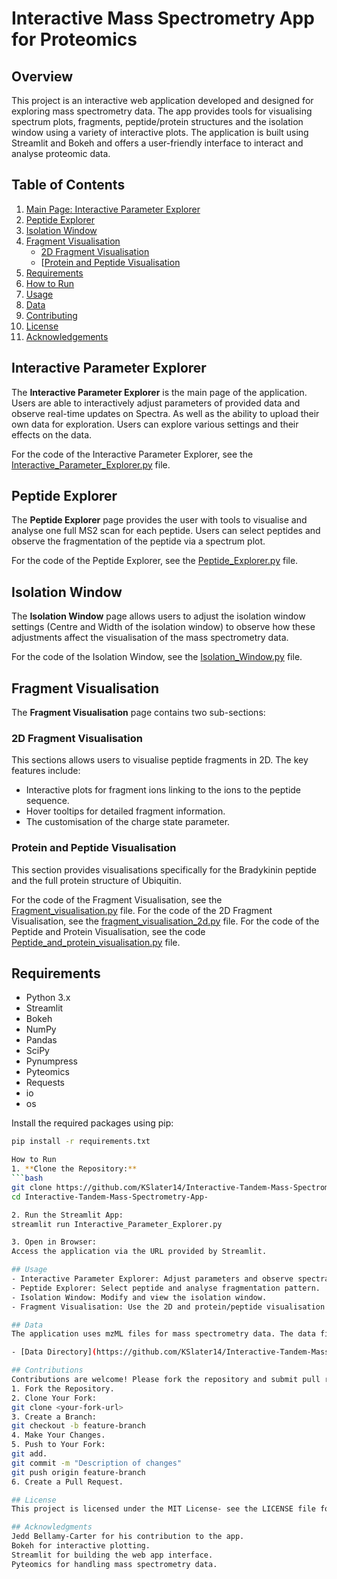# Interactive Mass Spectrometry App for Proteomics

## Overview 

This project is an interactive web application developed and designed for exploring mass spectrometry data. The app provides tools for visualising spectrum plots, fragments, peptide/protein structures and the isolation window using a variety of interactive plots. The application is built using Streamlit and Bokeh and offers a user-friendly interface to interact and analyse proteomic data. 

## Table of Contents 

1. [Main Page: Interactive Parameter Explorer](#interactive-parameter-explorer)
2. [Peptide Explorer](#peptide-explorer)
3. [Isolation Window](#isolation-window)
4. [Fragment Visualisation](#fragment-visualisation)
    - [2D Fragment Visualisation](#2d-fragment-visualisation)
    - [[Protein and Peptide Visualisation](#protein-and-peptide-visualisation)
5. [Requirements](#requirements)
6. [How to Run](#how-to-run)
7. [Usage](#usage)
8. [Data](#data)
9. [Contributing](#contributing)
10. [License](#license)
11. [Acknowledgements](#acknowledgements)

## Interactive Parameter Explorer

The **Interactive Parameter Explorer** is the main page of the application. Users are able to interactively adjust parameters of provided data and observe real-time updates on Spectra. As well as the ability to upload their own data for exploration. Users can explore various settings and their effects on the data. 

For the code of the Interactive Parameter Explorer, see the [Interactive_Parameter_Explorer.py](https://github.com/KSlater14/Interactive-Tandem-Mass-Spectrometry-App-/blob/main/Interactive_Parameter_Explorer.py) file. 

## Peptide Explorer 

The **Peptide Explorer** page provides the user with tools to visualise and analyse one full MS2 scan for each peptide. Users can select peptides and observe the fragmentation of the peptide via a spectrum plot. 

For the code of the Peptide Explorer, see the [Peptide_Explorer.py](https://github.com/KSlater14/Interactive-Tandem-Mass-Spectrometry-App-/blob/main/pages/Peptide_Explorer.py) file. 

## Isolation Window 

The **Isolation Window** page allows users to adjust the isolation window settings (Centre and Width of the isolation window) to observe how these adjustments affect the visualisation of the mass spectrometry data. 

For the code of the Isolation Window, see the [Isolation_Window.py](https://github.com/KSlater14/Interactive-Tandem-Mass-Spectrometry-App-/blob/main/pages/Isolation_Window.py) file. 

## Fragment Visualisation

The **Fragment Visualisation** page contains two sub-sections: 

### 2D Fragment Visualisation 
This sections allows users to visualise peptide fragments in 2D. The key features include:
- Interactive plots for fragment ions linking to the ions to the peptide sequence. 
- Hover tooltips for detailed fragment information. 
- The customisation of the charge state parameter. 

### Protein and Peptide Visualisation
This section provides visualisations specifically for the Bradykinin peptide and the full protein structure of Ubiquitin. 

For the code of the Fragment Visualisation, see the [Fragment_visualisation.py](https://github.com/KSlater14/Interactive-Tandem-Mass-Spectrometry-App-/blob/main/pages/Fragment_visualisation.py) file. 
For the code of the 2D Fragment Visualisation, see the [fragment_visualisation_2d.py](https://github.com/KSlater14/Interactive-Tandem-Mass-Spectrometry-App-/blob/main/pages/Fragment_visualisation_pages/fragment_visualisation_2d.py) file. 
For the code of the Peptide and Protein Visualisation, see the code [Peptide_and_protein_visualisation.py](https://github.com/KSlater14/Interactive-Tandem-Mass-Spectrometry-App-/blob/main/pages/Fragment_visualisation_pages/Peptide_and_protein_visualisation.py) file. 

## Requirements 

- Python 3.x 
- Streamlit 
- Bokeh
- NumPy
- Pandas
- SciPy
- Pynumpress
- Pyteomics
- Requests
- io 
- os 

Install the required packages using pip:

```bash 
pip install -r requirements.txt 

How to Run 
1. **Clone the Repository:**
```bash
git clone https://github.com/KSlater14/Interactive-Tandem-Mass-Spectrometry-App-.git
cd Interactive-Tandem-Mass-Spectrometry-App-

2. Run the Streamlit App:
streamlit run Interactive_Parameter_Explorer.py

3. Open in Browser: 
Access the application via the URL provided by Streamlit. 

## Usage 
- Interactive Parameter Explorer: Adjust parameters and observe spectra changes in real-time. 
- Peptide Explorer: Select peptide and analyse fragmentation pattern. 
- Isolation Window: Modify and view the isolation window. 
- Fragment Visualisation: Use the 2D and protein/peptide visualisation tools to visualise ion fragmentation and protein structure. 

## Data
The application uses mzML files for mass spectrometry data. The data files used for the application are all included in the repository. You can find and download them from the following directory:

- [Data Directory](https://github.com/KSlater14/Interactive-Tandem-Mass-Spectrometry-App-/tree/main/Data)

## Contributions 
Contributions are welcome! Please fork the repository and submit pull requests with your changes. Follow the steps below: 
1. Fork the Repository.
2. Clone Your Fork:
git clone <your-fork-url>
3. Create a Branch:
git checkout -b feature-branch
4. Make Your Changes.
5. Push to Your Fork:
git add.
git commit -m "Description of changes"
git push origin feature-branch 
6. Create a Pull Request. 

## License
This project is licensed under the MIT License- see the LICENSE file for details. 

## Acknowledgments 
Jedd Bellamy-Carter for his contribution to the app. 
Bokeh for interactive plotting. 
Streamlit for building the web app interface. 
Pyteomics for handling mass spectrometry data. 


